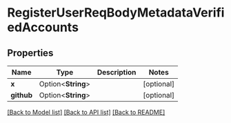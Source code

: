 # RegisterUserReqBodyMetadataVerifiedAccounts

## Properties

Name | Type | Description | Notes
------------ | ------------- | ------------- | -------------
**x** | Option<**String**> |  | [optional]
**github** | Option<**String**> |  | [optional]

[[Back to Model list]](../README.md#documentation-for-models) [[Back to API list]](../README.md#documentation-for-api-endpoints) [[Back to README]](../README.md)


